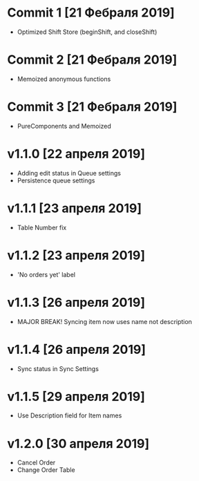 # Commit 1 [21 Фебраля 2019]
- Optimized Shift Store (beginShift, and closeShift) 

# Commit 2 [21 Фебраля 2019]
- Memoized anonymous functions

# Commit 3 [21 Фебраля 2019]
- PureComponents and Memoized

# v1.1.0 [22 апреля 2019]
- Adding edit status in Queue settings
- Persistence queue settings

# v1.1.1 [23 апреля 2019]
- Table Number fix

# v1.1.2 [23 апреля 2019]
- 'No orders yet' label

# v1.1.3 [26 апреля 2019]
- MAJOR BREAK! Syncing item now uses name not description

# v1.1.4 [26 апреля 2019]
- Sync status in Sync Settings

# v1.1.5 [29 апреля 2019]
- Use Description field for Item names 

# v1.2.0 [30 апреля 2019]
- Cancel Order
- Change Order Table